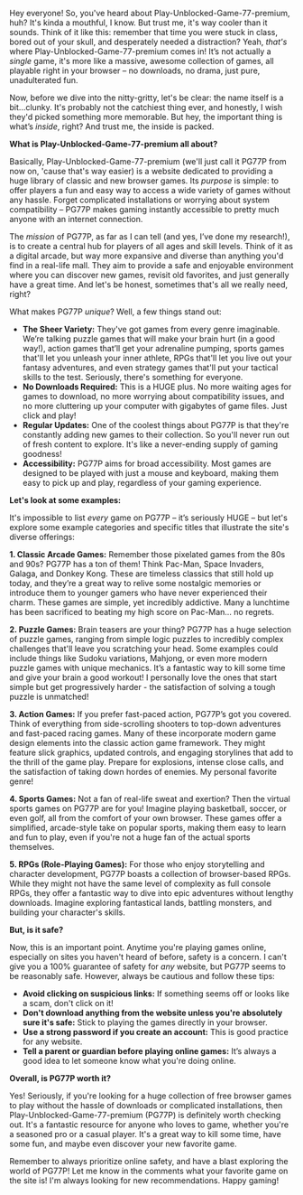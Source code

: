 Hey everyone!  So, you've heard about Play-Unblocked-Game-77-premium, huh?  It's kinda a mouthful, I know.  But trust me, it's way cooler than it sounds.  Think of it like this:  remember that time you were stuck in class, bored out of your skull, and desperately needed a distraction?  Yeah, *that's* where Play-Unblocked-Game-77-premium comes in!  It’s not actually a *single* game, it's more like a massive, awesome collection of games, all playable right in your browser – no downloads, no drama, just pure, unadulterated fun.

Now, before we dive into the nitty-gritty, let's be clear:  the name itself is a bit…clunky.  It's probably not the catchiest thing ever, and honestly, I wish they'd picked something more memorable.  But hey, the important thing is what’s *inside*, right? And trust me, the inside is packed.

**What is Play-Unblocked-Game-77-premium all about?**

Basically, Play-Unblocked-Game-77-premium (we'll just call it PG77P from now on, 'cause that's way easier) is a website dedicated to providing a huge library of classic and new browser games.  Its *purpose* is simple: to offer players a fun and easy way to access a wide variety of games without any hassle.  Forget complicated installations or worrying about system compatibility – PG77P makes gaming instantly accessible to pretty much anyone with an internet connection.

The *mission* of PG77P, as far as I can tell (and yes, I’ve done my research!), is to create a central hub for players of all ages and skill levels.  Think of it as a digital arcade, but way more expansive and diverse than anything you'd find in a real-life mall.  They aim to provide a safe and enjoyable environment where you can discover new games, revisit old favorites, and just generally have a great time.  And let's be honest, sometimes that's all we really need, right?

What makes PG77P *unique*?  Well, a few things stand out:

* **The Sheer Variety:**  They've got games from every genre imaginable.  We’re talking puzzle games that will make your brain hurt (in a good way!), action games that’ll get your adrenaline pumping, sports games that'll let you unleash your inner athlete, RPGs that'll let you live out your fantasy adventures, and even strategy games that'll put your tactical skills to the test.  Seriously, there's something for everyone.
* **No Downloads Required:**  This is a HUGE plus.  No more waiting ages for games to download, no more worrying about compatibility issues, and no more cluttering up your computer with gigabytes of game files.  Just click and play!
* **Regular Updates:**  One of the coolest things about PG77P is that they're constantly adding new games to their collection.  So you'll never run out of fresh content to explore.  It's like a never-ending supply of gaming goodness!
* **Accessibility:** PG77P aims for broad accessibility. Most games are designed to be played with just a mouse and keyboard, making them easy to pick up and play, regardless of your gaming experience.


**Let's look at some examples:**

It's impossible to list *every* game on PG77P – it’s seriously HUGE – but let's explore some example categories and specific titles that illustrate the site's diverse offerings:

**1. Classic Arcade Games:** Remember those pixelated games from the 80s and 90s?  PG77P has a ton of them! Think Pac-Man, Space Invaders, Galaga, and Donkey Kong. These are timeless classics that still hold up today, and they’re a great way to relive some nostalgic memories or introduce them to younger gamers who have never experienced their charm.  These games are simple, yet incredibly addictive.  Many a lunchtime has been sacrificed to beating my high score on Pac-Man... no regrets.

**2. Puzzle Games:**  Brain teasers are your thing?  PG77P has a huge selection of puzzle games, ranging from simple logic puzzles to incredibly complex challenges that'll leave you scratching your head.  Some examples could include things like Sudoku variations, Mahjong, or even more modern puzzle games with unique mechanics.  It’s a fantastic way to kill some time and give your brain a good workout!  I personally love the ones that start simple but get progressively harder - the satisfaction of solving a tough puzzle is unmatched!

**3. Action Games:** If you prefer fast-paced action, PG77P’s got you covered.  Think of everything from side-scrolling shooters to top-down adventures and fast-paced racing games.   Many of these incorporate modern game design elements into the classic action game framework. They might feature slick graphics, updated controls, and engaging storylines that add to the thrill of the game play.   Prepare for explosions, intense close calls, and the satisfaction of taking down hordes of enemies.  My personal favorite genre!

**4. Sports Games:** Not a fan of real-life sweat and exertion?  Then the virtual sports games on PG77P are for you!  Imagine playing basketball, soccer, or even golf, all from the comfort of your own browser.  These games offer a simplified, arcade-style take on popular sports, making them easy to learn and fun to play, even if you're not a huge fan of the actual sports themselves.

**5. RPGs (Role-Playing Games):**  For those who enjoy storytelling and character development, PG77P boasts a collection of browser-based RPGs.  While they might not have the same level of complexity as full console RPGs, they offer a fantastic way to dive into epic adventures without lengthy downloads.  Imagine exploring fantastical lands, battling monsters, and building your character's skills.


**But, is it safe?**

Now, this is an important point.  Anytime you're playing games online, especially on sites you haven't heard of before, safety is a concern.  I can't give you a 100% guarantee of safety for *any* website, but PG77P seems to be reasonably safe.  However, always be cautious and follow these tips:

* **Avoid clicking on suspicious links:** If something seems off or looks like a scam, don't click on it!
* **Don't download anything from the website unless you're absolutely sure it's safe:** Stick to playing the games directly in your browser.
* **Use a strong password if you create an account:** This is good practice for any website.
* **Tell a parent or guardian before playing online games:**  It’s always a good idea to let someone know what you're doing online.


**Overall, is PG77P worth it?**

Yes!  Seriously, if you're looking for a huge collection of free browser games to play without the hassle of downloads or complicated installations, then Play-Unblocked-Game-77-premium (PG77P) is definitely worth checking out.  It's a fantastic resource for anyone who loves to game, whether you're a seasoned pro or a casual player.  It's a great way to kill some time, have some fun, and maybe even discover your new favorite game.

Remember to always prioritize online safety, and have a blast exploring the world of PG77P!  Let me know in the comments what your favorite game on the site is! I'm always looking for new recommendations.  Happy gaming!
